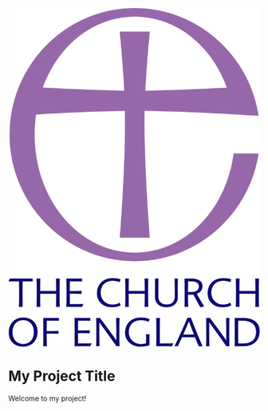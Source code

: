 ![Church of England Logo](https://github.com/nawazhoss/Diocese-Income-Analysis/raw/main/images/Church%20of%20England%20Logo%20Version%202.png)

# My Project Title

Welcome to my project!
